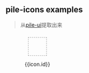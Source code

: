 ## pile-icons examples

>  从[pile-ui](https://www.npmjs.com/package/pile-ui)提取出来

<div class="demo">
<div 
  class="icon-wrapper" 
  v-clipboard="icon.id" 
  @success="$message.success(`${icon.id}已复制~`)" 
  @error="$message.error('代码复制失败~')"  
  v-for="icon in icons"
>
  <div class="svg-wrapper">
    <svg :viewBox="icon.viewBox">
      <use :xlink:href="`#${icon.id}`" />
    </svg>
  </div>
  <p>{{icon.id}}</p>
</div>
</div>

<style>
.demo {
  display: flex;
  flex-wrap: wrap;
  align-items: center
}
.icon-wrapper {
  padding: 10px;
  min-width:150px;
  text-align: center;
}

.svg-wrapper {
  border: 1px dashed #999;
  padding: 10px;
  display: inline-block;
}
.icon-wrapper svg {
  width: 2em;
  height: 2em;
  fill: currentColor;
  overflow: hidden;
}
.icon-wrapper span {
  display: block;
}
</style>

<script>
import * as icons from 'pile-icons';

console.log(icons)

export default {
  data() {
    return {
      icons,
      row: 'icon'
    }
  }
}
</script>
